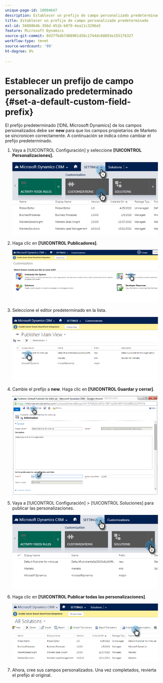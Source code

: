 ```yaml
---
unique-page-id: 10094647
description: Establecer un prefijo de campo personalizado predeterminado - Documentos de Marketo - Documentación del producto
title: Establecer un prefijo de campo personalizado predeterminado
exl-id: 5608864b-356d-451b-b079-4ea11c3296e5
feature: Microsoft Dynamics
source-git-commit: 0d37fbdb7d08901458c1744dc68893e155176327
workflow-type: tm+mt
source-wordcount: '99'
ht-degree: 0%

---
```


# Establecer un prefijo de campo personalizado predeterminado {#set-a-default-custom-field-prefix}

El prefijo predeterminado [!DNL Microsoft Dynamics] de los campos personalizados debe ser **new** para que los campos propietarios de Marketo se sincronicen correctamente. A continuación se indica cómo cambiar el prefijo predeterminado.

1. Vaya a [!UICONTROL Configuración] y seleccione **[!UICONTROL Personalizaciones].**

   ![](assets/image2015-10-9-11-3a18-3a8.png)

1. Haga clic en **[!UICONTROL Publicadores]**.

   ![](assets/image2015-10-9-11-3a19-3a39.png)

1. Seleccione el editor predeterminado en la lista.

   ![](assets/image2015-10-9-11-3a2-3a45.png)

1. Cambie el prefijo a **new**. Haga clic en **[!UICONTROL Guardar y cerrar]**.

   ![](assets/image2015-10-9-11-3a9-3a17.png)

1. Vaya a [!UICONTROL Configuración] > [!UICONTROL Soluciones] para publicar las personalizaciones.

   ![](assets/image2015-10-9-11-3a12-3a43.png)

1. Haga clic en **[!UICONTROL Publicar todas las personalizaciones]**.

   ![](assets/image2015-10-9-11-3a14-3a42.png)

1. Ahora, cree sus campos personalizados. Una vez completados, revierta el prefijo al original.
